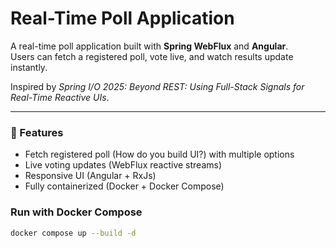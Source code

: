 # Real-Time Poll Application

A real-time poll application built with **Spring WebFlux** and **Angular**.  
Users can fetch a registered poll, vote live, and watch results update instantly.

Inspired by *Spring I/O 2025: Beyond REST: Using Full-Stack Signals for Real-Time Reactive UIs*.

---

### 🚀 Features

- Fetch registered poll (How do you build UI?) with multiple options
- Live voting updates (WebFlux reactive streams)
- Responsive UI (Angular + RxJs)
- Fully containerized (Docker + Docker Compose)

### Run with Docker Compose

```bash
docker compose up --build -d